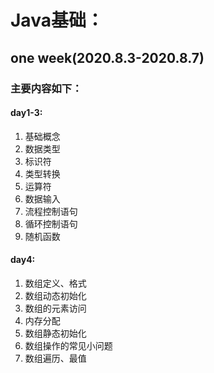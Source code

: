 # Java基础：

## one week(2020.8.3-2020.8.7)

### 主要内容如下：
#### day1-3:
1. 基础概念
2. 数据类型
3. 标识符
4. 类型转换
5. 运算符
6. 数据输入
7. 流程控制语句
8. 循环控制语句
9. 随机函数

#### day4:
1. 数组定义、格式
2. 数组动态初始化
3. 数组的元素访问
4. 内存分配
5. 数组静态初始化
6. 数组操作的常见小问题
7. 数组遍历、最值